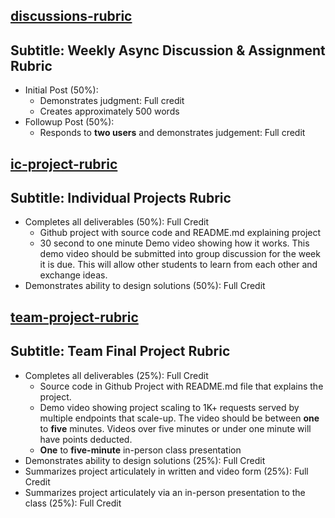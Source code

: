 ## [discussions-rubric](#discussions-rubric)
## Subtitle:  Weekly Async Discussion & Assignment Rubric

*   Initial Post (50%):
    *   Demonstrates judgment: Full credit
    *   Creates approximately 500 words
*   Followup Post (50%):
    *    Responds to **two users** and demonstrates judgement:  Full credit

## [ic-project-rubric](#ic-project-rubric)
## Subtitle:  Individual Projects Rubric


*   Completes all deliverables (50%): Full Credit
    *   Github project with source code and README.md explaining project
    *   30 second to one minute Demo video showing how it works.  This demo video should be submitted into group discussion for the week it is due.  This will allow other students to learn from each other and exchange ideas.
*   Demonstrates ability to design solutions (50%):  Full Credit

## [team-project-rubric](#team-project-rubric)
## Subtitle: Team Final Project Rubric

*   Completes all deliverables (25%): Full Credit
    *   Source code in Github Project with README.md file that explains the project.
    *   Demo video showing project scaling to 1K+ requests served by multiple endpoints that scale-up.   The video should be between **one** to **five** minutes.  Videos over five minutes or under one minute will have points deducted.
    *   **One** to **five-minute** in-person class presentation
*   Demonstrates ability to design solutions (25%):  Full Credit
*   Summarizes project articulately in written and video form (25%):  Full Credit
*   Summarizes project articulately via an in-person presentation to the class (25%):  Full Credit
